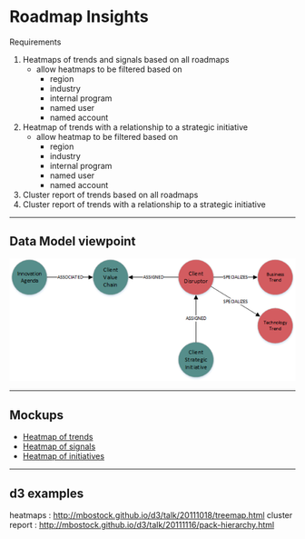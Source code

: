 # Roadmap Insights

Requirements

1. Heatmaps of trends and signals based on all roadmaps
    - allow heatmaps to be filtered based on 
        - region
        - industry
        - internal program
        - named user
        - named account
2. Heatmap of trends with a relationship to a strategic initiative
    - allow heatmap to be filtered based on 
        - region
        - industry
        - internal program
        - named user
        - named account
3. Cluster report of trends based on all roadmaps
4. Cluster report of trends with a relationship to a strategic initiative


---
## Data Model viewpoint

![](images/insightsCoreModel.png)

---

## Mockups

- [Heatmap of trends](dashboard1.md)
- [Heatmap of signals](dashboard2.md)
- [Heatmap of initiatives](dashboard3.md)


--- 
## d3 examples

heatmaps : http://mbostock.github.io/d3/talk/20111018/treemap.html
cluster report : http://mbostock.github.io/d3/talk/20111116/pack-hierarchy.html